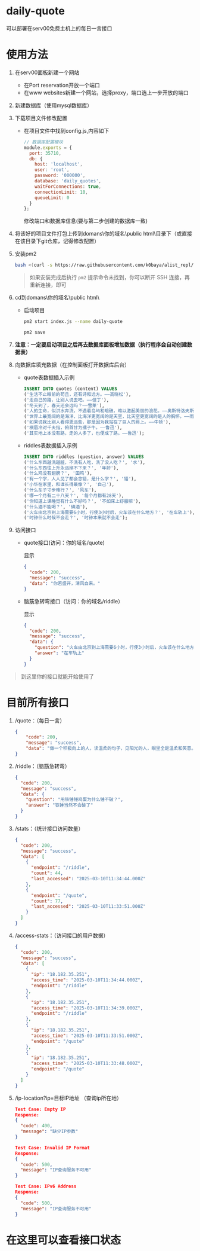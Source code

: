 # daily-quote
可以部署在serv00免费主机上的每日一言接口

# 使用方法

1. 在serv00面板新建一个网站

   - 在Port reservation开放一个端口
   - 在www websites新建一个网站，选择proxy，端口选上一步开放的端口

2. 新建数据库（使用mysql数据库）

3. 下载项目文件修改配置

   - 在项目文件中找到config.js,内容如下

     ```js
     // 数据库配置模块
     module.exports = {
       port: 35710,
       db: {
         host: 'localhost',
         user: 'root',
         password: '000000',
         database: 'daily_quotes',
         waitForConnections: true,
         connectionLimit: 10,
         queueLimit: 0
       }
     };
     ```

     修改端口和数据库信息(要与第二步创建的数据库一致)

4. 将该好的项目文件打包上传到domans\你的域名\public html\目录下（或直接在该目录下git仓库，记得修改配置）

5. 安装pm2

   ```bash
   bash <(curl -s https://raw.githubusercontent.com/k0baya/alist_repl/main/serv00/install-pm2.sh)
   ```

   > 如果安装完成后执行 `pm2` 提示命令未找到，你可以断开 SSH 连接，再重新连接，即可

6. cd到domans\你的域名\public html\

   - 启动项目

     ```bash
     pm2 start index.js --name daily-quote
     ```

     ```bash
     pm2 save
     ```

7. **注意：一定要启动项目之后再去数据库面板增加数据（执行程序会自动创建数据表）**

8. 向数据库填充数据（在控制面板打开数据库后台）

   - quote表数据插入示例

     ```sql
     INSERT INTO quotes (content) VALUES 
     ('生活不止眼前的苟且，还有诗和远方。——高晓松'),
     ('走自己的路，让别人说去吧。——但丁'),
     ('冬天到了，春天还会远吗？——雪莱'),
     ('人的生命，似洪水奔流，不遇着岛屿和暗礁，难以激起美丽的浪花。——奥斯特洛夫斯基'),
     ('世界上最宽阔的是海洋，比海洋更宽阔的是天空，比天空更宽阔的是人的胸怀。——雨果'),
     ('如果说我比别人看得更远些，那是因为我站在了巨人的肩上。——牛顿'),
     ('横眉冷对千夫指，俯首甘为孺子牛。——鲁迅'),
     ('其实地上本没有路，走的人多了，也便成了路。——鲁迅');
     ```

   - riddles表数据插入示例

     ```sql
     INSERT INTO riddles (question, answer) VALUES 
     ('什么东西越洗越脏，不洗有人吃，洗了没人吃？', '水'),
     ('什么东西往上升永远掉不下来？', '年龄'),
     ('什么鸡没有翅膀？', '田鸡'),
     ('有一个字，人人见了都会念错，是什么字？', '错'),
     ('小华在家里，和谁长得最像？', '自己'),
     ('什么车子寸步难行？', '风车'),
     ('哪一个月有二十八天？', '每个月都有28天'),
     ('你知道上课睡觉有什么不好吗？', '不如床上舒服嘛'),
     ('什么酒不能喝？', '碘酒'),
     ('火车由北京到上海需要6小时，行使3小时后，火车该在什么地方？', '在车轨上'),
     ('时钟什么时候不会走？', '时钟本来就不会走');
     ```

9. 访问接口

   - quote接口(访问：你的域名/quote)

     显示

     ```json
     {
       "code": 200,
       "message": "success",
       "data": "你若盛开，清风自来。"
     }
     ```

   - 脑筋急转弯接口（访问：你的域名/riddle）

     显示

     ```json
     {
       "code": 200,
       "message": "success",
       "data": {
         "question": "火车由北京到上海需要6小时，行使3小时后，火车该在什么地方？",
         "answer": "在车轨上"
       }
     }
     ```

> 到这里你的接口就能开始使用了

# 目前所有接口

1. /quote：（每日一言）

   ```json
   {
       "code": 200,
       "message": "success",
       "data": "做一个积极向上的人，读温柔的句子，见阳光的人，眼里全是温柔和笑意。"
   }
   ```

2. /riddle：（脑筋急转弯）

   ```json
   {
     "code": 200,
     "message": "success",
     "data": {
       "question": "用铁锤锤鸡蛋为什么锤不破？",
       "answer": "铁锤当然不会破了"
     }
   }
   ```

3. /stats：（统计接口访问数量）

   ```json
   {
     "code": 200,
     "message": "success",
     "data": [
       {
         "endpoint": "/riddle",
         "count": 44,
         "last_accessed": "2025-03-10T11:34:44.000Z"
       },
       {
         "endpoint": "/quote",
         "count": 77,
         "last_accessed": "2025-03-10T11:33:51.000Z"
       }
     ]
   }
   ```

4. /access-stats：（访问接口的用户数据）

   ```json
   {
     "code": 200,
     "message": "success",
     "data": [
       {
         "ip": "18.182.35.251",
         "access_time": "2025-03-10T11:34:44.000Z",
         "endpoint": "/riddle"
       },
       {
         "ip": "18.182.35.251",
         "access_time": "2025-03-10T11:34:39.000Z",
         "endpoint": "/riddle"
       },
       {
         "ip": "18.182.35.251",
         "access_time": "2025-03-10T11:33:51.000Z",
         "endpoint": "/quote"
       },
       {
         "ip": "18.182.35.251",
         "access_time": "2025-03-10T11:33:48.000Z",
         "endpoint": "/quote"
       }
     ]
   }
   ```

5. /ip-location?ip=目标IP地址 （查询ip所在地）

   ```json
   Test Case: Empty IP
   Response:
   {
     "code": 400,
     "message": "缺少IP参数"
   }
   
   Test Case: Invalid IP Format
   Response:
   {
     "code": 500,
     "message": "IP查询服务不可用"
   }
   
   Test Case: IPv6 Address
   Response:
   {
     "code": 500,
     "message": "IP查询服务不可用"
   }
   ```

# 在这里可以查看接口状态

[接口状态]: https://768451.xyz

